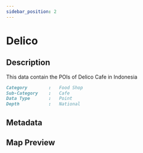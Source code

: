 ```yaml
---
sidebar_position: 2
---
```


# Delico

## Description

This data contain the POIs of Delico Cafe in Indonesia 

```md title="Delico"{1-4}
Category        :   Food Shop
Sub-Category    :   Cafe
Data Type       :   Point
Depth           :   National
```

## Metadata

## Map Preview